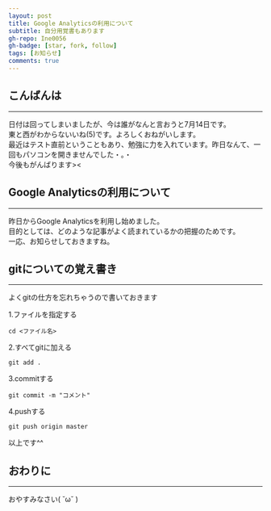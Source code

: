 ```yaml
---
layout: post
title: Google Analyticsの利用について
subtitle: 自分用覚書もあります
gh-repo: Ine0056
gh-badge: [star, fork, follow]
tags: [お知らせ]
comments: true
---
```


## こんばんは
***
日付は回ってしまいましたが、今は誰がなんと言おうと7月14日です。<br>
東と西がわからないいね(5)です。よろしくおねがいします。<br>
最近はテスト直前ということもあり、勉強に力を入れています。昨日なんて、一回もパソコンを開きませんでした・。・<br>
今後もがんばります><<br>

## Google Analyticsの利用について
***
昨日からGoogle Analyticsを利用し始めました。<br>
目的としては、どのような記事がよく読まれているかの把握のためです。<br>
一応、お知らせしておきますね。

## gitについての覚え書き
***
よくgitの仕方を忘れちゃうので書いておきます<br>

1.ファイルを指定する

```
cd <ファイル名>
```

2.すべてgitに加える

```
git add .
```

3.commitする

```
git commit -m "コメント"
```

4.pushする

```
git push origin master
```

以上です^^

## おわりに
***
おやすみなさい( ˘ω˘ )
